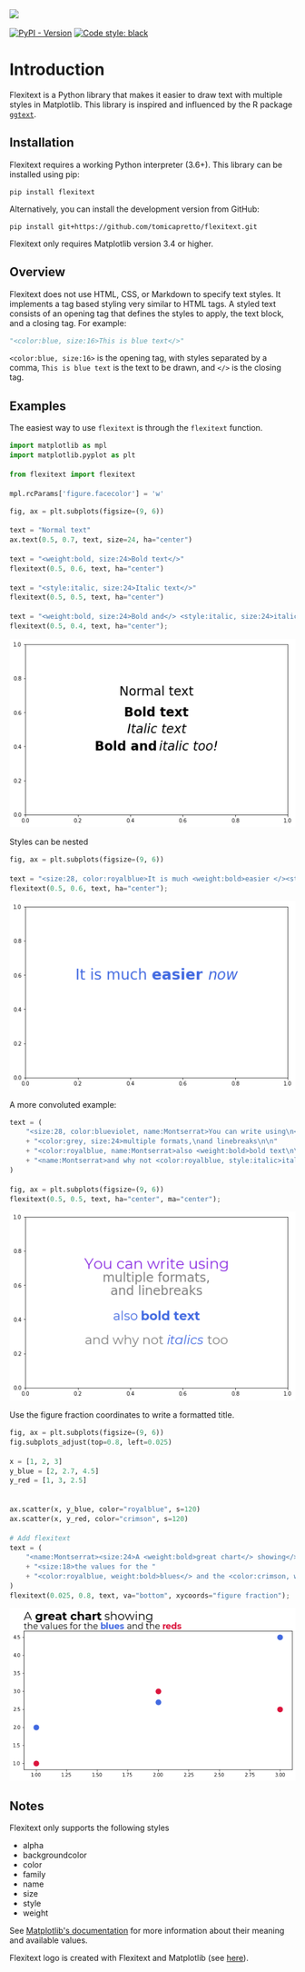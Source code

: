 <img src="https://raw.githubusercontent.com/tomicapretto/flexitext/main/docsite/logo.png" style="max-width: 420px"/>

[![PyPI - Version](https://img.shields.io/pypi/v/flexitext.svg)](https://pypi.org/project/flexitext/)
[![Code style: black](https://img.shields.io/badge/code%20style-black-000000.svg)](https://github.com/ambv/black)


# Introduction

Flexitext is a Python library that makes it easier to draw text with multiple styles in Matplotlib. This library is inspired and influenced by the R package [`ggtext`](https://wilkelab.org/ggtext/).


## Installation

Flexitext requires a working Python interpreter (3.6+). This library can be installed using pip:

    pip install flexitext

Alternatively, you can install the development version from GitHub:

    pip install git+https://github.com/tomicapretto/flexitext.git


Flexitext only requires Matplotlib version 3.4 or higher.


## Overview

Flexitext does not use HTML, CSS, or Markdown to specify text styles. It implements a tag based styling very similar to HTML tags. A styled text consists of an opening tag that defines the styles to apply, the text block, and a closing tag. For example:

```python
"<color:blue, size:16>This is blue text</>"
```

`<color:blue, size:16>` is the opening tag, with styles separated by a comma, `This is blue text` is the text to be drawn, and `</>` is the closing tag.


## Examples

The easiest way to use `flexitext` is through the `flexitext` function.


```python
import matplotlib as mpl
import matplotlib.pyplot as plt

from flexitext import flexitext

mpl.rcParams['figure.facecolor'] = 'w'
```


```python
fig, ax = plt.subplots(figsize=(9, 6))

text = "Normal text"
ax.text(0.5, 0.7, text, size=24, ha="center")

text = "<weight:bold, size:24>Bold text</>"
flexitext(0.5, 0.6, text, ha="center")

text = "<style:italic, size:24>Italic text</>"
flexitext(0.5, 0.5, text, ha="center")

text = "<weight:bold, size:24>Bold and</> <style:italic, size:24>italic too!</>"
flexitext(0.5, 0.4, text, ha="center");
```


    
![png](index_files/index_2_0.png)
    


Styles can be nested


```python
fig, ax = plt.subplots(figsize=(9, 6))

text = "<size:28, color:royalblue>It is much <weight:bold>easier </><style:italic>now</></>"
flexitext(0.5, 0.6, text, ha="center");
```


    
![png](index_files/index_4_0.png)
    


A more convoluted example:


```python
text = (
    "<size:28, color:blueviolet, name:Montserrat>You can write using\n</>"
    + "<color:grey, size:24>multiple formats,\nand linebreaks\n\n"
    + "<color:royalblue, name:Montserrat>also <weight:bold>bold text\n\n</></>"
    + "<name:Montserrat>and why not <color:royalblue, style:italic>italics</> too</></>"
)

fig, ax = plt.subplots(figsize=(9, 6))
flexitext(0.5, 0.5, text, ha="center", ma="center");
```


    
![png](index_files/index_6_0.png)
    


Use the figure fraction coordinates to write a formatted title.


```python
fig, ax = plt.subplots(figsize=(9, 6))
fig.subplots_adjust(top=0.8, left=0.025)

x = [1, 2, 3]
y_blue = [2, 2.7, 4.5]
y_red = [1, 3, 2.5]


ax.scatter(x, y_blue, color="royalblue", s=120)
ax.scatter(x, y_red, color="crimson", s=120)

# Add flexitext
text = (
    "<name:Montserrat><size:24>A <weight:bold>great chart</> showing</>\n"
    + "<size:18>the values for the "
    + "<color:royalblue, weight:bold>blues</> and the <color:crimson, weight:bold>reds</></></>"
)
flexitext(0.025, 0.8, text, va="bottom", xycoords="figure fraction");
```


    
![png](index_files/index_8_0.png)
    


## Notes

Flexitext only supports the following styles

* alpha
* backgroundcolor
* color
* family
* name
* size
* style
* weight

See [Matplotlib's documentation](https://matplotlib.org/stable/api/_as_gen/matplotlib.axes.Axes.text.html#matplotlib.axes.Axes.text) for more information about their meaning and available values.

Flexitext logo is created with Flexitext and Matplotlib (see [here](https://github.com/tomicapretto/flexitext/tree/main/docsite/logo.ipynb)).
